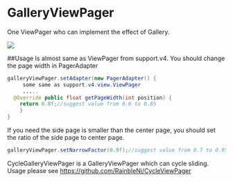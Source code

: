 # GalleryViewPager
One ViewPager who can implement the effect of Gallery.

[![](https://www.jitpack.io/v/RainbleNi/GalleryViewPager.svg)](https://www.jitpack.io/#RainbleNi/GalleryViewPager)

##Usage
Is almost same as ViewPager from support.v4.
You should change the page width in PagerAdapter
```java
galleryViewPager.setAdapter(new PagerAdapter() {
     some same as support.v4.view.ViewPager
     .....
  @Override public float getPageWidth(int position) { 
    return 0.8f;//suggest value from 0.6 to 0.85
    }
}
```
If you need the side page is smaller than the center page, you should set the ratio of the side page to center page.
```java
galleryViewPager.setNarrowFactor(0.9f);//suggest value from 0.7 to 0.95
```

CycleGalleryViewPager is a GalleryViewPager which can cycle sliding. Usage please see https://github.com/RainbleNi/CycleViewPager
